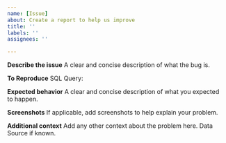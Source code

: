 ```yaml
---
name: [Issue]
about: Create a report to help us improve
title: ''
labels: ''
assignees: ''

---
```


**Describe the issue**
A clear and concise description of what the bug is.


**To Reproduce**
SQL Query: 



**Expected behavior**
A clear and concise description of what you expected to happen.

**Screenshots**
If applicable, add screenshots to help explain your problem.



**Additional context**
Add any other context about the problem here. Data Source if known.
